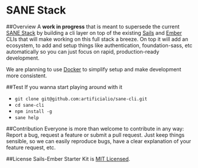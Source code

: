 # SANE Stack

##Overview
A **work in progress** that is meant to supersede the current [SANE Stack](https://github.com/artificialio/sane/) by building a cli layer on top of the existing [Sails](https://github.com/balderdashy/sails) and [Ember](https://github.com/stefanpenner/ember-cli) CLIs that will make working on this full stack a breeze. On top it will add an ecosystem, to add and setup things like authentication, foundation-sass, etc automatically so you can just focus on rapid, production-ready development.

We are planning to use [Docker](https://github.com/docker/docker) to simplify setup and make development more consistent.

##Test
If you wanna start playing around with it

* `git clone git@github.com:artificialio/sane-cli.git`
* `cd sane-cli`
* `npm install -g`
* `sane help`

##Contribution
Everyone is more than welcome to contribute in any way: Report a bug, request a feature or submit a pull request. Just keep things sensible, so we can easily reproduce bugs, have a clear explanation of your feature request, etc.

##License
Sails-Ember Starter Kit is [MIT Licensed](https://github.com/artificialio/sails-ember-starter-kit/blob/master/LICENSE.md).
